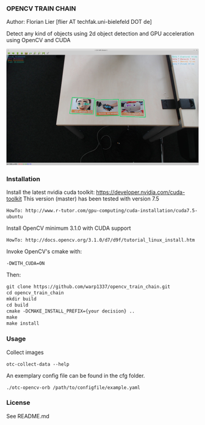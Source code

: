 ### OPENCV TRAIN CHAIN

Author: Florian Lier [flier AT techfak.uni-bielefeld DOT de]

Detect any kind of objects using 2d object detection and GPU acceleration
using OpenCV and CUDA

![OPENCV TRAIN CHAIN](https://github.com/CentralLabFacilities/clf_2d_gpu_detect/blob/master/clf_gpu_detect_screenshot.png "")

### Installation

Install the latest nvidia cuda toolkit: https://developer.nvidia.com/cuda-toolkit
This version (master) has been tested with version 7.5

    HowTo: http://www.r-tutor.com/gpu-computing/cuda-installation/cuda7.5-ubuntu

Install OpenCV minimum 3.1.0 with CUDA support

    HowTo: http://docs.opencv.org/3.1.0/d7/d9f/tutorial_linux_install.htm

Invoke OpenCV's cmake with:

    -DWITH_CUDA=ON

Then:

    git clone https://github.com/warp1337/opencv_train_chain.git
    cd opencv_train_chain
    mkdir build
    cd build
    cmake -DCMAKE_INSTALL_PREFIX={your decision} ..
    make
    make install

### Usage

Collect images

    otc-collect-data --help


An exemplary config file can be found in the cfg folder.

    ./otc-opencv-orb /path/to/configfile/example.yaml

### License

See README.md
